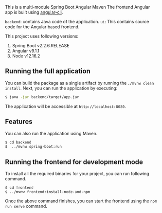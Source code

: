 
This is a multi-module Spring Boot Angular Maven 
The frontend Angular app is built using [angular-cli](https://cli.angular.io/). 

`backend`: contains Java code of the application.
`ui`: This contains source code for the Angular based frontend.

This project uses following versions:

1. Spring Boot v2.2.6.RELEASE
2. Angular v9.1.1
3. Node v12.16.2

## Running the full application

You can build the package as a single artifact by running the `./mvnw clean install`.
Next, you can run the application by executing:

```bash
$ java -jar backend/target/app.jar
```

The application will be accessible at `http://localhost:8080`.

## Features


You can also run the application using Maven.

```bash
$ cd backend
$  ../mvnw spring-boot:run
```

## Running the frontend for development mode

To install all the required binaries for your project, you can run following command.

```
$ cd frontend
$ ../mvnw frontend:install-node-and-npm
```

Once the above command finishes, you can start the frontend using the `npm run serve` command.